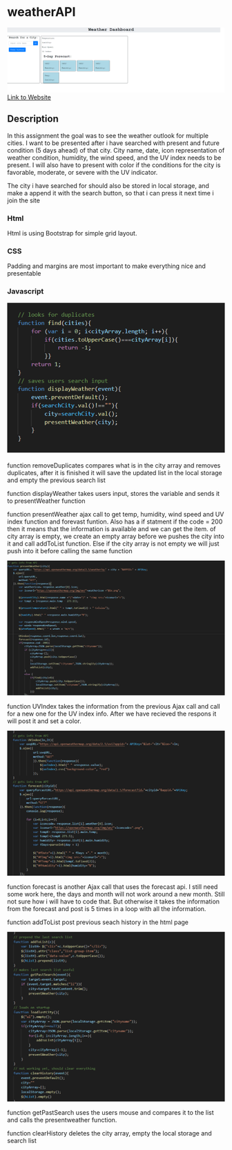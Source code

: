 # weatherAPI


![Weather site](./02-Homework/Untitled.png)
[Link to Website](https://nvrtis.github.io/weatherAPI/)

## Description

In this assignment the goal was to see the weather outlook for multiple cities. I want to be presented after i have searched with present and future condition (5 days ahead) of that city. City name, date, icon representation of weather condition, humidity, the wind speed, and the UV index needs to be present.
I will also have to present with color if the conditions for the city is favorable, moderate, or severe with the UV indicator.

The city i have searched for should also be stored in local storage, and make a append it with the search button, so that i can press it next time i join the site

### Html

Html is using Bootstrap for simple grid layout. 

### CSS

Padding and margins are most important to make everything nice and presentable

### Javascript



![script](./02-Homework/script1.png)

function removeDuplicates compares what is in the city array and removes duplicates, after it is finished it will save the updated list in the local storage and empty the previous search list

function displayWeather takes users input, stores the variable and sends it to presentWeather function

function presentWeather ajax call to get temp, humidity, wind speed and UV index function and forevast funtion. Also has a if statment if the code = 200 then it means that the information is available and we can get the item. of city array is empty, we create an empty array before we pushes the city into it and call addToList function. Else if the city array is not empty we will just push into it before calling the same function

![script](./02-Homework/script2.png)

function UVIndex takes the information from the previous Ajax call and call for a new one for the UV index info. After we have recieved the respons it will post it and set a color.

![script](./02-Homework/script3.png)

function forecast is another Ajax call that uses the forecast api. I still need some work here, the days and month will not work around a new month. Still not sure how i will have to code that. But otherwise it takes the information from the forecast and post is 5 times in a loop with all the information.

function addToList post previous seach history in the html page

![script](./02-Homework/script4.png)

function getPastSearch uses the users mouse and compares it to the list and calls the presentweather function.

function clearHistory deletes the city array, empty the local storage and search list